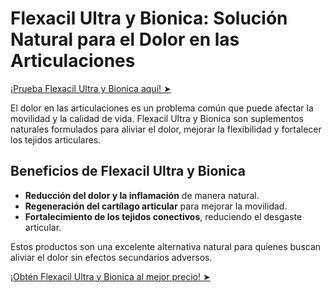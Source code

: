 # Flexacil Ultra y Bionica: Solución Natural para el Dolor en las Articulaciones

[¡Prueba Flexacil Ultra y Bionica aquí! ➤](https://wecareblog.com/go/bionica)

El dolor en las articulaciones es un problema común que puede afectar la movilidad y la calidad de vida. Flexacil Ultra y Bionica son suplementos naturales formulados para aliviar el dolor, mejorar la flexibilidad y fortalecer los tejidos articulares.

## Beneficios de Flexacil Ultra y Bionica

- **Reducción del dolor y la inflamación** de manera natural.
- **Regeneración del cartílago articular** para mejorar la movilidad.
- **Fortalecimiento de los tejidos conectivos**, reduciendo el desgaste articular.

Estos productos son una excelente alternativa natural para quienes buscan aliviar el dolor sin efectos secundarios adversos.

[¡Obtén Flexacil Ultra y Bionica al mejor precio! ➤](https://wecareblog.com/go/bionica)
